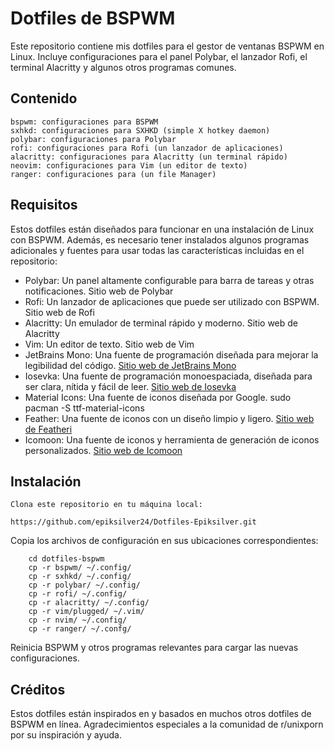 # Dotfiles de BSPWM

Este repositorio contiene mis dotfiles para el gestor de ventanas BSPWM en Linux. Incluye configuraciones para el panel Polybar, el lanzador Rofi, el terminal Alacritty y algunos otros programas comunes.
## Contenido

    bspwm: configuraciones para BSPWM
    sxhkd: configuraciones para SXHKD (simple X hotkey daemon)
    polybar: configuraciones para Polybar
    rofi: configuraciones para Rofi (un lanzador de aplicaciones)
    alacritty: configuraciones para Alacritty (un terminal rápido)
    neovim: configuraciones para Vim (un editor de texto)
    ranger: configuraciones para (un file Manager)

## Requisitos

Estos dotfiles están diseñados para funcionar en una instalación de Linux con BSPWM. Además, es necesario tener instalados algunos programas adicionales y fuentes para usar todas las características incluidas en el repositorio:

 -   Polybar: Un panel altamente configurable para barra de tareas y otras notificaciones. Sitio web de Polybar
 -   Rofi: Un lanzador de aplicaciones que puede ser utilizado con BSPWM. Sitio web de Rofi
 -   Alacritty: Un emulador de terminal rápido y moderno. Sitio web de Alacritty
 -   Vim: Un editor de texto. Sitio web de Vim
 -   JetBrains Mono: Una fuente de programación diseñada para mejorar la legibilidad del código. [Sitio web de JetBrains Mono](https://www.jetbrains.com/lp/mono/)
 -   Iosevka: Una fuente de programación monoespaciada, diseñada para ser clara, nítida y fácil de leer. [Sitio web de Iosevka](https://typeof.net/Iosevka/)
 -   Material Icons: Una fuente de iconos diseñada por Google. 
      sudo pacman -S ttf-material-icons
 -   Feather: Una fuente de iconos con un diseño limpio y ligero. [Sitio web de Featheri](https://feathericons.com/)
 -   Icomoon: Una fuente de iconos y herramienta de generación de iconos personalizados. [Sitio web de Icomoon](https://icomoon.io/)


## Instalación

    Clona este repositorio en tu máquina local:

  
```
https://github.com/epiksilver24/Dotfiles-Epiksilver.git
```


Copia los archivos de configuración en sus ubicaciones correspondientes:

```
    cd dotfiles-bspwm
    cp -r bspwm/ ~/.config/
    cp -r sxhkd/ ~/.config/
    cp -r polybar/ ~/.config/
    cp -r rofi/ ~/.config/
    cp -r alacritty/ ~/.config/
    cp -r vim/plugged/ ~/.vim/
    cp -r nvim/ ~/.config/
    cp -r ranger/ ~/.confg/
```

Reinicia BSPWM y otros programas relevantes para cargar las nuevas configuraciones.

## Créditos

Estos dotfiles están inspirados en y basados en muchos otros dotfiles de BSPWM en línea. Agradecimientos especiales a la comunidad de r/unixporn por su inspiración y ayuda.

